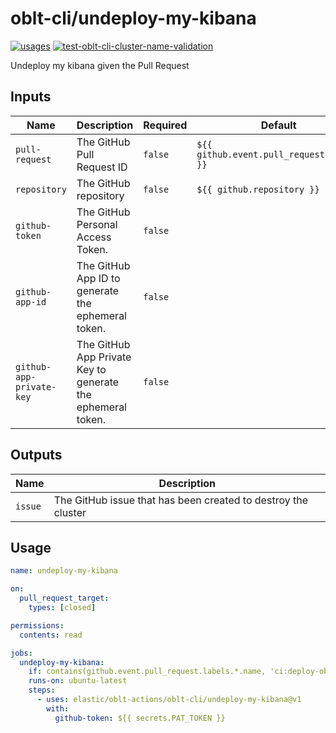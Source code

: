 # <!--name-->oblt-cli/undeploy-my-kibana<!--/name-->

[![usages](https://img.shields.io/badge/usages-white?logo=githubactions&logoColor=blue)](https://github.com/search?q=elastic%2Foblt-actions%2Foblt-cli%2Fundeploy-my-kibana+%28path%3A.github%2Fworkflows+OR+path%3A**%2Faction.yml+OR+path%3A**%2Faction.yaml%29&type=code)
[![test-oblt-cli-cluster-name-validation](https://github.com/elastic/oblt-actions/actions/workflows/test-oblt-cli-undeploy-my-kibana.yml/badge.svg?branch=main)](https://github.com/elastic/oblt-actions/actions/workflows/test-oblt-cli-undeploy-my-kibana.yml)

<!--description-->
Undeploy my kibana given the Pull Request
<!--/description-->

## Inputs
<!--inputs-->
| Name                     | Description                                                 | Required | Default                                   |
|--------------------------|-------------------------------------------------------------|----------|-------------------------------------------|
| `pull-request`           | The GitHub Pull Request ID                                  | `false`  | `${{ github.event.pull_request.number }}` |
| `repository`             | The GitHub repository                                       | `false`  | `${{ github.repository }}`                |
| `github-token`           | The GitHub Personal Access Token.                           | `false`  | ` `                                       |
| `github-app-id`          | The GitHub App ID to generate the ephemeral token.          | `false`  | ` `                                       |
| `github-app-private-key` | The GitHub App Private Key to generate the ephemeral token. | `false`  | ` `                                       |
<!--/inputs-->

## Outputs
<!--outputs-->
| Name    | Description                                                   |
|---------|---------------------------------------------------------------|
| `issue` | The GitHub issue that has been created to destroy the cluster |
<!--/outputs-->

## Usage
<!--usage action="elastic/oblt-actions/**" version="env:VERSION"-->
```yaml
name: undeploy-my-kibana

on:
  pull_request_target:
    types: [closed]

permissions:
  contents: read

jobs:
  undeploy-my-kibana:
    if: contains(github.event.pull_request.labels.*.name, 'ci:deploy-observability')
    runs-on: ubuntu-latest
    steps:
      - uses: elastic/oblt-actions/oblt-cli/undeploy-my-kibana@v1
        with:
          github-token: ${{ secrets.PAT_TOKEN }}

```
<!--/usage-->
